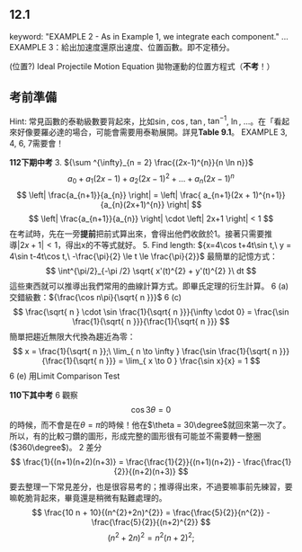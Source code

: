 ## 12.1
keyword: "EXAMPLE 2 - As in Example 1, we integrate each component."
...
EXAMPLE 3：給出加速度還原出速度、位置函數。即不定積分。

(位置?) Ideal Projectile Motion Equation 拋物運動的位置方程式（**不考**！）

## 考前準備

Hint: 常見函數的泰勒級數要背起來，比如$\sin$, $\cos$, $\tan$, $\tan ^{-1}$, $\ln$, ...。在「看起來好像要羅必達的場合，可能會需要用泰勒展開。詳見**Table 9.1**。
EXAMPLE 3, 4, 6, 7需要會！

**112下期中考**
3. ${\sum ^{\infty}_{n = 2} \frac{(2x-1)^{n}}{n \ln n}}$
$$
a_{0} + a_{1}(2x - 1) + a_{2}(2x-1)^{2} + \dots + a_{n} (2x - 1)^{n}
$$
$$
\left| \frac{a_{n+1}}{a_{n}} \right| = \left|  \frac{ a_{n+1}(2x + 1)^{n+1}}{a_{n}(2x+1)^{n}} \right| 
$$
$$
\left| \frac{a_{n+1}}{a_{n}} \right| \cdot \left| 2x+1 \right|  < 1
$$
在考試時，先在一旁**提前**把前式算出來，會得出他們收斂於$1$。接著只需要推導$\left| 2x+1 \right|<1$，得出x的不等式就好。
5. Find length: ${x=4\cos t+4t\sin t,\ y = 4\sin t-4t\cos t,\ -\frac{\pi}{2} \le t \le \frac{\pi}{2}}$
最簡單的記憶方式：
$$
\int^{\pi/2}_{-\pi /2} \sqrt{ x'(t)^{2} + y'(t)^{2} }\ dt
$$
這些東西就可以推導出我們常用的曲線計算方式。即畢氏定理的衍生計算。
6 (a)
交錯級數：${\frac{\cos n\pi}{\sqrt{ n }}}$
6 (c)
$$
\frac{\sqrt{ n } \cdot \sin \frac{1}{\sqrt{ n }}}{\infty \cdot 0} = \frac{\sin \frac{1}{\sqrt{ n }}}{\frac{1}{\sqrt{ n }}}
$$
簡單把趨近無限大代換為趨近為零：
$$
x = \frac{1}{\sqrt{ n }};\ \lim_{ n \to \infty } \frac{\sin \frac{1}{\sqrt{ n }}}{\frac{1}{\sqrt{ n }}} = \lim_{ x \to 0 } \frac{\sin x}{x} = 1
$$
6 (e) 用Limit Comparison Test

**110下其中考**
6
觀察
$$
\cos 3\theta = 0
$$
的時候，而不會是在$\theta = \pi$的時候！他在$\theta = 30\degree$就回來第一次了。所以，有的比較刁鑽的圖形，形成完整的圖形很有可能並不需要轉一整圈($360\degree$)。
2
差分
$$
\frac{1}{(n+1)(n+2)(n+3)} = \frac{\frac{1}{2}}{(n+1)(n+2)} - \frac{\frac{1}{2}}{(n+2)(n+3)}
$$
要去整理一下常見差分，也是很容易考的；推導得出來，不過要嘛事前先練習，要嘛乾脆背起來，畢竟還是稍微有點難處理的。
$$
\frac{10 n + 10}{(n^{2}+2n)^{2}} = \frac{\frac{5}{2}}{n^{2}} - \frac{\frac{5}{2}}{(n+2)^{2}}
$$
$$
(n^{2}+2n)^{2} = n^{2}(n+2)^{2};
$$